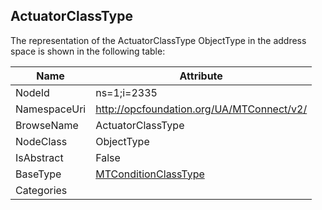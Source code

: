 <!-- objecttype -->
## ActuatorClassType
  
<!-- end of text -->
The representation of the ActuatorClassType ObjectType in the address space is shown in the following table:  

|Name|Attribute|
|---|---|
|NodeId|ns=1;i=2335|
|NamespaceUri|http://opcfoundation.org/UA/MTConnect/v2/|
|BrowseName|ActuatorClassType|
|NodeClass|ObjectType|
|IsAbstract|False|
|BaseType|[MTConditionClassType](../../ObjectTypes/MTConditionClassType/readme.md)|
|Categories||

